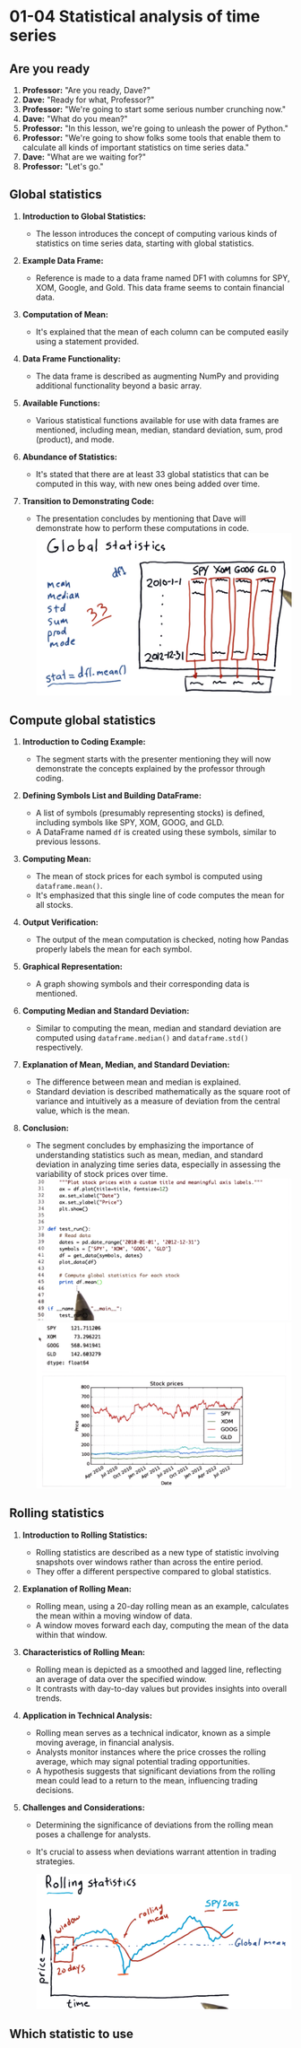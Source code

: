 # 01-04 Statistical analysis of time series

## Are you ready

1. **Professor:** "Are you ready, Dave?"
2. **Dave:** "Ready for what, Professor?"
3. **Professor:** "We're going to start some serious number crunching now."
4. **Dave:** "What do you mean?"
5. **Professor:** "In this lesson, we're going to unleash the power of Python."
6. **Professor:** "We're going to show folks some tools that enable them to calculate all kinds of important statistics on time series data."
7. **Dave:** "What are we waiting for?"
8. **Professor:** "Let's go."

## Global statistics

1. **Introduction to Global Statistics:**

   - The lesson introduces the concept of computing various kinds of statistics on time series data, starting with global statistics.

2. **Example Data Frame:**

   - Reference is made to a data frame named DF1 with columns for SPY, XOM, Google, and Gold. This data frame seems to contain financial data.

3. **Computation of Mean:**

   - It's explained that the mean of each column can be computed easily using a statement provided.

4. **Data Frame Functionality:**

   - The data frame is described as augmenting NumPy and providing additional functionality beyond a basic array.

5. **Available Functions:**

   - Various statistical functions available for use with data frames are mentioned, including mean, median, standard deviation, sum, prod (product), and mode.

6. **Abundance of Statistics:**

   - It's stated that there are at least 33 global statistics that can be computed in this way, with new ones being added over time.

7. **Transition to Demonstrating Code:**
   - The presentation concludes by mentioning that Dave will demonstrate how to perform these computations in code.
     ![2](./images/2.png)

## Compute global statistics

1. **Introduction to Coding Example:**

   - The segment starts with the presenter mentioning they will now demonstrate the concepts explained by the professor through coding.

2. **Defining Symbols List and Building DataFrame:**

   - A list of symbols (presumably representing stocks) is defined, including symbols like SPY, XOM, GOOG, and GLD.
   - A DataFrame named `df` is created using these symbols, similar to previous lessons.

3. **Computing Mean:**

   - The mean of stock prices for each symbol is computed using `dataframe.mean()`.
   - It's emphasized that this single line of code computes the mean for all stocks.

4. **Output Verification:**

   - The output of the mean computation is checked, noting how Pandas properly labels the mean for each symbol.

5. **Graphical Representation:**

   - A graph showing symbols and their corresponding data is mentioned.

6. **Computing Median and Standard Deviation:**

   - Similar to computing the mean, median and standard deviation are computed using `dataframe.median()` and `dataframe.std()` respectively.

7. **Explanation of Mean, Median, and Standard Deviation:**

   - The difference between mean and median is explained.
   - Standard deviation is described mathematically as the square root of variance and intuitively as a measure of deviation from the central value, which is the mean.

8. **Conclusion:**
   - The segment concludes by emphasizing the importance of understanding statistics such as mean, median, and standard deviation in analyzing time series data, especially in assessing the variability of stock prices over time.
     ![3-1](./images/3-1.png)
     ![3=2](./images/3-2.png)

## Rolling statistics

1. **Introduction to Rolling Statistics:**

   - Rolling statistics are described as a new type of statistic involving snapshots over windows rather than across the entire period.
   - They offer a different perspective compared to global statistics.

2. **Explanation of Rolling Mean:**

   - Rolling mean, using a 20-day rolling mean as an example, calculates the mean within a moving window of data.
   - A window moves forward each day, computing the mean of the data within that window.

3. **Characteristics of Rolling Mean:**

   - Rolling mean is depicted as a smoothed and lagged line, reflecting an average of data over the specified window.
   - It contrasts with day-to-day values but provides insights into overall trends.

4. **Application in Technical Analysis:**

   - Rolling mean serves as a technical indicator, known as a simple moving average, in financial analysis.
   - Analysts monitor instances where the price crosses the rolling average, which may signal potential trading opportunities.
   - A hypothesis suggests that significant deviations from the rolling mean could lead to a return to the mean, influencing trading decisions.

5. **Challenges and Considerations:**

   - Determining the significance of deviations from the rolling mean poses a challenge for analysts.
   - It's crucial to assess when deviations warrant attention in trading strategies.

     ![4](./images/4.png)

## Which statistic to use
